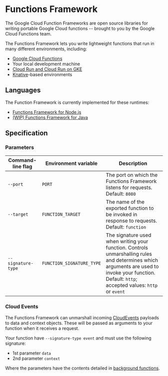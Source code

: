 # Functions Framework

The Google Cloud Function Frameworks are open source libraries for writing portable Google Cloud functions -- brought to you by the Google Cloud Functions team.

The Functions Framework lets you write lightweight functions that run in many
different environments, including:

*   [Google Cloud Functions](https://cloud.google.com/functions/)
*   Your local development machine
*   [Cloud Run and Cloud Run on GKE](https://cloud.google.com/run/)
*   [Knative](https://github.com/knative/)-based environments

## Languages

The Function Framework is currently implemented for these runtimes:

- [Functions Framework for Node.js](https://github.com/GoogleCloudPlatform/functions-framework-nodejs)
- [(WIP) Functions Framework for Java](https://github.com/GoogleCloudPlatform/functions-framework-java)

## Specification

### Parameters

Command-line flag         | Environment variable      | Description
------------------------- | ------------------------- | -----------
`--port`                    | `PORT`                    | The port on which the Functions Framework listens for requests. Default: `8080`
`--target`         | `FUNCTION_TARGET`         | The name of the exported function to be invoked in response to requests. Default: `function`
`--signature-type` | `FUNCTION_SIGNATURE_TYPE` | The signature used when writing your function. Controls unmarshalling rules and determines which arguments are used to invoke your function. Default: `http`; accepted values: `http` or `event`

### Cloud Events

The Functions Framework can unmarshall incoming [CloudEvents](http://cloudevents.io/) payloads to data and context objects. These will be passed as arguments to your function when it receives a request.

Your function have `--signature-type event` and must use the following signature:

- 1st parameter `data`
- 2nd parameter `context`

Where the parameters have the contents detailed in [background functions](https://cloud.google.com/functions/docs/writing/background#function_parameters).